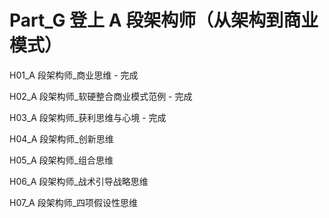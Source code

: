 # Part\_G 登上 A 段架构师（从架构到商业模式）

H01\_A 段架构师\_商业思维 - 完成

H02\_A 段架构师\_软硬整合商业模式范例 - 完成

H03\_A 段架构师\_获利思维与心境 - 完成

H04\_A 段架构师\_创新思维

H05\_A 段架构师\_组合思维

H06\_A 段架构师\_战术引导战略思维

H07\_A 段架构师\_四项假设性思维